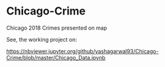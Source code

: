 # Chicago-Crime

Chicago 2018 Crimes presented on map

See, the working project on:

https://nbviewer.jupyter.org/github/yashagarwal93/Chicago-Crime/blob/master/Chicago_Data.ipynb
